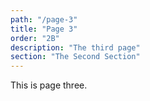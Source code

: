 ```yaml
---
path: "/page-3"
title: "Page 3"
order: "2B"
description: "The third page"
section: "The Second Section"
---
```


This is page three.
